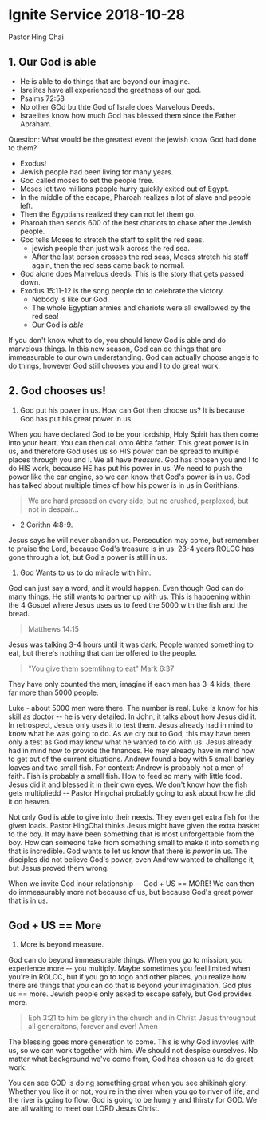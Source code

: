 # Ignite Service 2018-10-28

Pastor Hing Chai

## 1. Our God is able

- He is able to do things that are beyond our imagine.
- Isrelites have all experienced the greatness of our god.
- Psalms 72:58
- No other GOd bu thte God of Israle does Marvelous Deeds. 
- Israelites know how much God has blessed them since the Father Abraham.

Question: What would be the greatest event the jewish know God had done to them?

- Exodus! 
- Jewish people had been living for many years. 
- God called moses to set the people free.
- Moses let two millions people hurry quickly exited out of Egypt. 
- In the middle of the escape, Pharoah realizes a lot of slave and people left.
- Then the Egyptians realized they can not let them go.
- Pharoah then sends 600 of the best chariots to chase after the Jewish people.
- God tells Moses to stretch the staff to split the red seas. 
  - jewish people than just walk across the red sea.
  - After the last person crosses the red seas, Moses stretch his staff again, then
    the red seas came back to normal.
- God alone does Marvelous deeds. This is the story that gets passed down.
- Exodus 15:11-12 is the song people do to celebrate the victory.
  - Nobody is like our God.
  - The whole Egyptian armies and chariots were all swallowed by the red sea!
  - Our God is *able*

If you don't know what to do, you should know God is able and do marvelous things. In
this new season, God can do things that are immeasurable to our own understanding. God
can actually choose angels to do things, however God still chooses you and I to do great
work.

## 2. God chooses us!

1. God put his power in us.
  How can Got then choose us? It is because God has put his great power in us.

  When you have declared God to be your lordship, Holy Spirit has then come into your heart. You
  can then call onto Abba father. This great power is in us, and therefore God uses us so HIS power
  can be spread to multiple places through you and I. 
  We all have *treasure*. God has chosen you and I to do HIS work, because HE has put his power in us.
  We need to push the power like the car engine, so we can know that God's power is in us. God has talked 
  about multiple times of how his power is in us in Corithians.

  >We are hard pressed on every side, but no crushed, perplexed, but not in despair...
   - 2 Corithn 4:8-9.

  Jesus says he will never abandon us. Persecution may come, but remember to praise the Lord, because God's treasure is in us. 23-4 years ROLCC has gone through a lot, but God's power is still in us.

1. God Wants to us to do miracle with him.

  God can just say a word, and it would happen. Even though God can do many things, He still wants to partner up with us. This is happening within the 4 Gospel where Jesus uses us to feed the 5000 with the fish and the bread.
  
  > Matthews 14:15
 
  Jesus was talking 3-4 hours until it was dark. People wanted something to eat, but there's nothing that can be offered to the people. 
  > "You give them soemtihng to eat" Mark 6:37
  
  They have only counted the men, imagine if each men has 3-4 kids, there far more than 5000 people.
  
 Luke - about 5000 men were there. The number is real. Luke is know for his skill as doctor -- he is very detailed. In John, it talks about how Jesus did it. In retrospect, Jesus only uses it to test them. Jesus already had in mind to know what he was going to do. As we cry out to God, this may have been only a test as God may know what he wanted to do with us. Jesus already had in mind how to provide the finances. He may already have in mind how to get out of the current situations. Andrew found a boy with 5 small barley loaves and two small fish. For context: Andrew is probably not a men of faith. Fish is probably a small fish. How to feed so many with little food. Jesus did it and blessed it in their own eyes. We don't know how the fish gets multipliedd -- Pastor Hingchai probably going to ask about how he did it on heaven.

  Not only God is able to give into their needs. They even get extra fish for the given loads. Pastor HingChai thinks Jesus might have given the extra basket to the boy. It may have been something that is most unforgettable from the boy. How can someone take from something small to make it into something that is incredible. God wants to let us know that there is *power* in us. The disciples did not believe God's power, even Andrew wanted to challenge it, but Jesus proved them wrong.
  
 When we invite God inour relationship -- God + US == MORE! We can then do immeasurably more not because of us, but because God's great power that is in us. 
 
## God + US == More

1. More is beyond measure.

  God can do beyond immeasurable things. When you go to mission, you experience more -- you multiply. Maybe sometimes you feel limited when you're in ROLCC, but if you go to togo and other places, you realize how there are things that you can do that is beyond your imagination. God plus us == more. Jewish people only asked to escape safely, but God provides more.
  
  > Eph 3:21 to him be glory in the church and in Christ Jesus throughout all generaitons, forever and ever! Amen

  The blessing goes more generation to come. This is why God invovles with us, so we can work together with him. We should not despise ourselves. No matter what background we've come from, God has chosen us to do great work.
  
  You can see GOD is doing something great when you see shikinah glory. Whether you like it or not, you're in the river when you go to river of life, and the river is going to flow. God is going to be hungry and thirsty for GOD. We are all waiting to meet our LORD Jesus Christ.